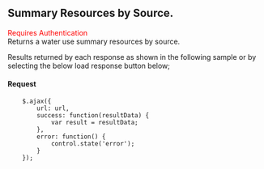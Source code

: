 ## Summary Resources by Source.
<span style="color:red">Requires Authentication</span>  
Returns a water use summary resources by source.

Results returned by each response as shown in the following sample or by selecting the below load response button below;
#### Request
```
	$.ajax({
		url: url,
		success: function(resultData) { 
			var result = resultData;
		},
		error: function() {
			control.state('error');
		}
	});
```
